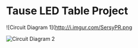 # Tause LED Table Project

![Circuit Diagram 1](http://i.imgur.com/SersyPR.png

![Circuit Diagram 2](http://i.imgur.com/SersyPR.png)